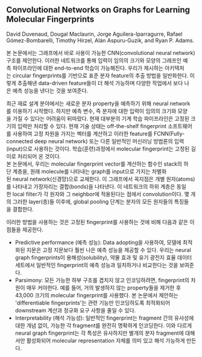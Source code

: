 ## **Convolutional Networks on Graphs for Learning Molecular Fingerprints**  

David Duvenaud, Dougal Maclaurin, Jorge Aguilera-Iparragurre, Rafael Gómez-Bombarelli, Timothy Hirzel, Alán Aspuru-Guzik, and Ryan P. Adams.  
  
본 논문에서는 그래프에서 바로 사용이 가능한 CNN(convolutional neural network)구조를 제안한다. 이러한 네트워크를 통해 입력이 임의의 크기와 모양의 그래프인 예측 파이프라인에 대한 end-to-end 학습이 가능해진다. 우리가 제시하는 아키텍처는 circular fingerprints를 기반으로 표준 분자 feature의 추출 방법을 일반화한다. 이렇게 추출해낸 data-driven feature들이 더 해석 가능하며 다양한 작업에서 보다 나은 예측 성능을 낸다는 것을 보여준다.   
  
최근 재료 설계 분야에서는 새로운 분자 property을 예측하기 위해 neural network를 이용하기 시작했다. 하지만 예측 변수, 즉 분자에 대한 입력이 임의의 크기와 모양을 가질 수 있다는 어려움이 뒤따랐다. 현재 대부분의 기계 학습 파이프라인은 고정된 크기의 입력만 처리할 수 있다. 현재 기술 상태는 off-the-shelf fingerprint 소프트웨어를 사용하여 고정 차원을 가지는 벡터를 계산하고 이러한 feature를 FCNN(Fully-connected deep neural network) 또는 다른 일반적인 머신러닝 방법론의 입력(input)으로 사용하는 것이다. 학습(훈련)과정에서 molecular fingerprint는 고정된 길이로 처리되어 온 것이다.   
본 논문에서, 우리는 molecular fingerprint vector를 계산하는 함수인 stack의 하단 계층을, 원래 molecule를 나타내는 graph를 input으로 가지는 차별화된 neural network(신경망)으로 교체한다. 이 그래프에서 꼭지점은 개별 원자(atoms)를 나타내고 가장자리는 결합(bonds)을 나타낸다. 이 네트워크의 하위 계층은 동일한 local filter가 각 원자와 그 neighbor에 적용된다는 점에서 convolution이다. 몇 개의 그러한 layer(층)들 이후에, global pooling 단계는 분자의 모든 원자들의 특징들을 결합한다.  
  
이러한 방법을 사용하는 것은 고정된 fingerprint를 사용하는 것에 비해 다음과 같은 이점들을 제공한다.

-   Predictive performance (예측 성능): Data adopting을 사용하여, 모델에 최적화된 지문은 고정 지문보다 훨씬 나은 예측 성능을 제공할 수 있다. 우리는 neural graph fingerprints이 용해성(solubility), 약물 효과 및 유기 광전지 효율 데이터 세트에서 일반적인 fingerprint의 예측 성능과 일치하거나 비교한다는 것을 보여준다.
-   Parsimony: 모든 가능한 하부 구조를 겹치지 않고 인코딩하려면, fingerprint의 차원이 매우 커야한다. 예를 들어, 거의 발생하지 않는 property들을 제거한 후 43,000 크기의 molecular fingerprint를 사용했다. 본 논문에서 제안하는 'differentiable fingerprints'는 관련 기능만 인코딩하도록 최적화되어 downstream 계산과 정규화 요구 사항을 줄일 수 있다.
-   Interpretability (해석 가능성): 일반적인 fingerprint는 fragment 간의 유사성에 대한 개념 없이, 가능한 각 fragment를 완전히 명확하게 인코딩한다. 이와 다르게 neural graph fingerprint는 각 특성은 유사하지만 별개의 분자 fragment에 대해서만 활성화되어 molecular representation 자체를 의미 있고 해석 가능하게 만든다.
